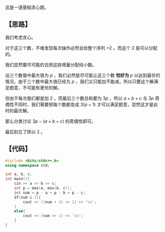 这是一道基础贪心题。

## 【思路】
我们考虑贪心。

对于这三个数，不难发现每次操作必然会给整个序列 $+2$ 。而这个 $2$ 是可以分配的。

我们显然要尽可能的去把这些增量分配给小数。

设三个数值中最大值为 $p$ ，我们必然是尽可能让这三个数 **恰好为** $p$ 以达到最优的情况，由于三个数中最大值已经为 $p$ ，我们又只能加不能减，所以只要这个解满足题意，不可能有更优的解。

但由于每次我们都是加 $2$ ，而最后三个数总和要为 $3p$ ，所以 $a+b+c$ 与 $3p$ 奇偶性不同时，我们需要把每个数都变成 $3(p+1)$ 才可以满足题意，显然这才是此时的最优解。

那么分类讨论 $3p-(a+b+c)$ 的奇偶性即可。

最后别忘了除以 $2$ 。

## 【代码】
```cpp
#include <bits/stdc++.h>
using namespace std;

int a, b, c;
int main(){
    cin >> a >> b >> c;
    int p = max(a, max(b, c));
    int num = p - a + p - b + p - c;
    if(num & 1){
        cout << ((num + 3) >> 1) << '\n';
    }
    else{
        cout << (num >> 1) << '\n';
    }
}
```